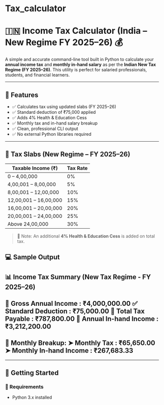 # Tax_calculator
# 🇮🇳 Income Tax Calculator (India – New Regime FY 2025–26) 💰

A simple and accurate command-line tool built in Python to calculate your **annual income tax** and **monthly in-hand salary** as per the **Indian New Tax Regime (FY 2025–26)**. This utility is perfect for salaried professionals, students, and financial learners.

---

## 📌 Features

- ✅ Calculates tax using updated slabs (FY 2025–26)
- ✅ Standard deduction of ₹75,000 applied
- ✅ Adds 4% Health & Education Cess
- ✅ Monthly tax and in-hand salary breakup
- ✅ Clean, professional CLI output
- ✅ No external Python libraries required

---

## 🧾 Tax Slabs (New Regime – FY 2025–26)

| Taxable Income (₹)         | Tax Rate   |
|----------------------------|------------|
| 0 – 4,00,000               | 0%         |
| 4,00,001 – 8,00,000        | 5%         |
| 8,00,001 – 12,00,000       | 10%        |
| 12,00,001 – 16,00,000      | 15%        |
| 16,00,001 – 20,00,000      | 20%        |
| 20,00,001 – 24,00,000      | 25%        |
| Above 24,00,000            | 30%        |

> 📝 Note: An additional **4% Health & Education Cess** is added on total tax.

## 💻 Sample Output 

📊 Income Tax Summary (New Tax Regime - FY 2025–26)
--------------------------------------------------
🧾 Gross Annual Income         : ₹4,000,000.00
✅ Standard Deduction          : ₹75,000.00
💸 Total Tax Payable           : ₹787,800.00
👐 Annual In-hand Income       : ₹3,212,200.00
--------------------------------------------------
📅 Monthly Breakup:
    ➤ Monthly Tax             : ₹65,650.00
    ➤ Monthly In-hand Income  : ₹267,683.33
--------------------------------------------------

---

## 🚀 Getting Started

### 🔧 Requirements

- Python 3.x installed
